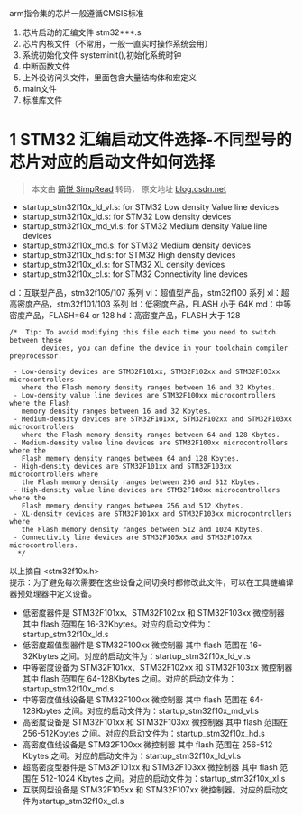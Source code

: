 arm指令集的芯片一般遵循CMSIS标准
1. 芯片启动的汇编文件 stm32***.s
2. 芯片内核文件（不常用，一般一直实时操作系统会用）
3. 系统初始化文件 systeminit(),初始化系统时钟
4. 中断函数文件
5. 上外设访问头文件，里面包含大量结构体和宏定义
6. main文件
7. 标准库文件

# 1 STM32 汇编启动文件选择-不同型号的芯片对应的启动文件如何选择
> 本文由 [简悦 SimpRead](http://ksria.com/simpread/) 转码， 原文地址 [blog.csdn.net](https://blog.csdn.net/weixin_44788542/article/details/111645556)

*   startup_stm32f10x_ld_vl.s: for STM32 Low density Value line devices
*   startup_stm32f10x_ld.s: for STM32 Low density devices
*   startup_stm32f10x_md_vl.s: for STM32 Medium density Value line devices
*   startup_stm32f10x_md.s: for STM32 Medium density devices
*   startup_stm32f10x_hd.s: for STM32 High density devices
*   startup_stm32f10x_xl.s: for STM32 XL density devices
*   startup_stm32f10x_cl.s: for STM32 Connectivity line devices

cl：互联型产品，stm32f105/107 系列
vl：超值型产品，stm32f100 系列
xl：超高密度产品，stm32f101/103 系列
ld：低密度产品，FLASH 小于 64K
md：中等密度产品，FLASH=64 or 128
hd：高密度产品，FLASH 大于 128
```
/*  Tip: To avoid modifying this file each time you need to switch between these
        devices, you can define the device in your toolchain compiler preprocessor.

 - Low-density devices are STM32F101xx, STM32F102xx and STM32F103xx microcontrollers
   where the Flash memory density ranges between 16 and 32 Kbytes.
 - Low-density value line devices are STM32F100xx microcontrollers where the Flash
   memory density ranges between 16 and 32 Kbytes.
 - Medium-density devices are STM32F101xx, STM32F102xx and STM32F103xx microcontrollers
   where the Flash memory density ranges between 64 and 128 Kbytes.
 - Medium-density value line devices are STM32F100xx microcontrollers where the 
   Flash memory density ranges between 64 and 128 Kbytes.   
 - High-density devices are STM32F101xx and STM32F103xx microcontrollers where
   the Flash memory density ranges between 256 and 512 Kbytes.
 - High-density value line devices are STM32F100xx microcontrollers where the 
   Flash memory density ranges between 256 and 512 Kbytes.   
 - XL-density devices are STM32F101xx and STM32F103xx microcontrollers where
   the Flash memory density ranges between 512 and 1024 Kbytes.
 - Connectivity line devices are STM32F105xx and STM32F107xx microcontrollers.
  */
```

以上摘自 <stm32f10x.h>  
提示：为了避免每次需要在这些设备之间切换时都修改此文件，可以在工具链编译器预处理器中定义设备。

- 低密度器件是 STM32F101xx、STM32F102xx 和 STM32F103xx 微控制器  其中 flash 范围在 16-32Kbytes。对应的启动文件为：startup_stm32f10x_ld.s
- 低密度超值型器件是 STM32F100xx 微控制器  其中 flash 范围在 16-32Kbytes 之间。对应的启动文件为：startup_stm32f10x_ld_vl.s
- 中等密度设备为 STM32F101xx、STM32F102xx 和 STM32F103xx 微控制器  其中 flash 范围在 64-128Kbytes 之间。对应的启动文件为：startup_stm32f10x_md.s
- 中等密度值线设备是 STM32F100xx 微控制器  其中 flash 范围在 64-128Kbytes 之间。对应的启动文件为：startup_stm32f10x_md_vl.s
- 高密度设备是 STM32F101xx 和 STM32F103xx 微控制器  其中 flash 范围在 256-512Kbytes 之间。对应的启动文件为：startup_stm32f10x_hd.s
- 高密度值线设备是 STM32F100xx 微控制器  其中 flash 范围在 256-512 Kbytes 之间。对应的启动文件为：startup_stm32f10x_ld_vl.s
- 超高密度型器件是 STM32F101xx 和 STM32F103xx 微控制器  其中 flash 范围在 512-1024 Kbytes 之间。对应的启动文件为：startup_stm32f10x_xl.s
- 互联网型设备是 STM32F105xx 和 STM32F107xx 微控制器。对应的启动文件为startup_stm32f10x_cl.s